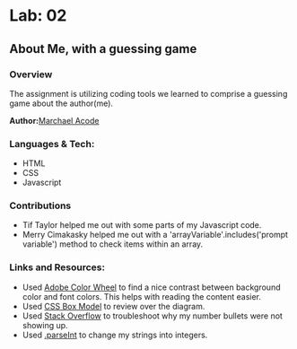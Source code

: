 # Lab: 02 

## About Me, with a guessing game

### Overview
The assignment is utilizing coding tools we learned to comprise a guessing game about the author(me). 

**Author:**[Marchael Acode](https://github.com/kuya32)

### Languages & Tech:
- HTML
- CSS
- Javascript

### Contributions 
- Tif Taylor helped me out with some parts of my Javascript code.
- Merry Cimakasky helped me out with a 'arrayVariable'.includes('prompt variable') method to check items within an array. 

### Links and Resources:
- Used [Adobe Color Wheel](https://color.adobe.com/create/color-wheel) to find a nice contrast between background color and font colors. This helps with reading the content easier. 
- Used [CSS Box Model](https://www.w3schools.com/css/css_boxmodel.asp) to review over the diagram. 
- Used [Stack Overflow](https://stackoverflow.com/questions/2642067/ordered-list-ol-showing-up-un-numbered) to troubleshoot why my number bullets were not showing up. 
- Used [.parseInt](https://gomakethings.com/converting-strings-to-numbers-with-vanilla-javascript/) to change my strings into integers. 